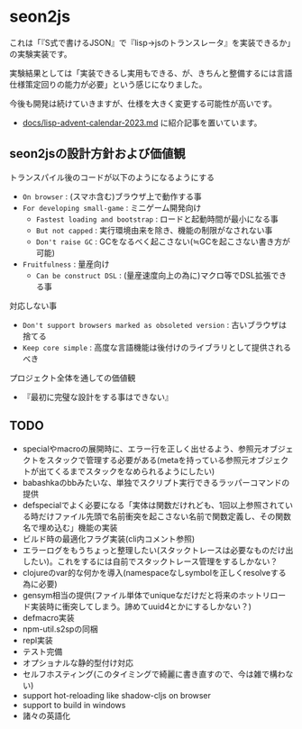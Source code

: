 # seon2js

これは「『S式で書けるJSON』で『lisp->jsのトランスレータ』を実装できるか」の実験実装です。

実験結果としては「実装できるし実用もできる、が、きちんと整備するには言語仕様策定回りの能力が必要」という感じになりました。

今後も開発は続けていきますが、仕様を大きく変更する可能性が高いです。

- [docs/lisp-advent-calendar-2023.md](docs/lisp-advent-calendar-2023.md) に紹介記事を置いています。


## seon2jsの設計方針および価値観

トランスパイル後のコードが以下のようになるようにする

- `On browser` : (スマホ含む)ブラウザ上で動作する事
- `For developing small-game` : ミニゲーム開発向け
    - `Fastest loading and bootstrap` : ロードと起動時間が最小になる事
    - `But not capped` : 実行環境由来を除き、機能の制限がなされない事
    - `Don't raise GC` : GCをなるべく起こさない(≒GCを起こさない書き方が可能)
- `Fruitfulness` : 量産向け
    - `Can be construct DSL` : (量産速度向上の為に)マクロ等でDSL拡張できる事


対応しない事

- `Don't support browsers marked as obsoleted version` : 古いブラウザは捨てる
- `Keep core simple` : 高度な言語機能は後付けのライブラリとして提供されるべき


プロジェクト全体を通しての価値観

- 『最初に完璧な設計をする事はできない』


## TODO

- specialやmacroの展開時に、エラー行を正しく出せるよう、参照元オブジェクトをスタックで管理する必要がある(metaを持っている参照元オブジェクトが出てくるまでスタックをなめられるようにしたい)
- babashkaのbbみたいな、単独でスクリプト実行できるラッパーコマンドの提供
- defspecialでよく必要になる「実体は関数だけれども、1回以上参照されている時だけファイル先頭で名前衝突を起こさない名前で関数定義し、その関数名で埋め込む」機能の実装
- ビルド時の最適化フラグ実装(cli内コメント参照)
- エラーログをもうちょっと整理したい(スタックトレースは必要なものだけ出したい)。これをするには自前でスタックトレース管理をするしかない？
- clojureのvar的な何かを導入(namespaceなしsymbolを正しくresolveする為に必要)
- gensym相当の提供(ファイル単体でuniqueなだけだと将来のホットリロード実装時に衝突してしまう。諦めてuuid4とかにするしかない？)
- defmacro実装
- npm-util.s2spの同梱
- repl実装
- テスト完備
- オプショナルな静的型付け対応
- セルフホスティング(このタイミングで綺麗に書き直すので、今は雑で構わない)
- support hot-reloading like shadow-cljs on browser
- support to build in windows
- 諸々の英語化


